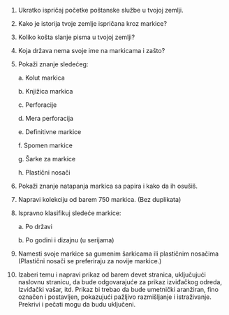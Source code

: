 1.  Ukratko ispričaj početke poštanske službe u tvojoj zemlji.

2.  Kako je istorija tvoje zemlje ispričana kroz markice?

3.  Koliko košta slanje pisma u tvojoj zemlji?

4.  Koja država nema svoje ime na markicama i zašto?

5.  Pokaži znanje sledećeg:

    a.  Kolut markica

    b.  Knjižica markica

    c.  Perforacije

    d.  Mera perforacija

    e.  Definitivne markice

    f.  Spomen markice

    g.  Šarke za markice

    h.  Plastični nosači

6.  Pokaži znanje natapanja markica sa papira i kako da ih osušiš.

7.  Napravi kolekciju od barem 750 markica. (Bez duplikata)

8.  Ispravno klasifikuj sledeće markice:

    a.  Po državi

    b.  Po godini i dizajnu (u serijama)

9.  Namesti svoje markice sa gumenim šarkicama ili plastičnim nosačima
    (Plastični nosači se preferiraju za novije markice.)

10. Izaberi temu i napravi prikaz od barem devet stranica, uključujući
    naslovnu stranicu, da bude odgovarajuće za prikaz izviđačkog odreda,
    Izviđački vašar, itd. Prikaz bi trebao da bude umetnički aranžiran,
    fino označen i postavljen, pokazujući pažljivo razmišljanje i
    istraživanje. Prekrivi i pečati mogu da budu uključeni.
